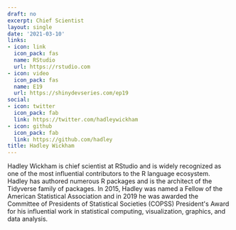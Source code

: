 ```yaml
---
draft: no
excerpt: Chief Scientist
layout: single
date: '2021-03-10'
links:
- icon: link
  icon_pack: fas
  name: RStudio
  url: https://rstudio.com
- icon: video
  icon_pack: fas
  name: E19
  url: https://shinydevseries.com/ep19
social:
- icon: twitter
  icon_pack: fab
  link: https://twitter.com/hadleywickham
- icon: github
  icon_pack: fab
  link: https://github.com/hadley
title: Hadley Wickham
---
```


Hadley Wickham is chief scientist at RStudio and is widely recognized as one of the most influential contributors to the R language ecosystem. Hadley has authored numerous R packages and is the architect of the Tidyverse family of packages.  In 2015, Hadley was named a Fellow of the American Statistical Association and in 2019 he was awarded the Committee of Presidents of Statistical Societies (COPSS) President's Award for his influential work in statistical computing, visualization, graphics, and data analysis.
